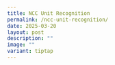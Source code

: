 ```yaml
---
title: NCC Unit Recognition
permalink: /ncc-unit-recognition/
date: 2025-03-20
layout: post
description: ""
image: ""
variant: tiptap
---
```

